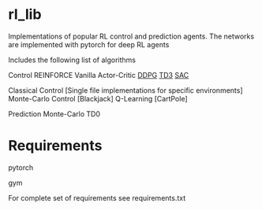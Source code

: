 # rl_lib

Implementations of popular RL control and prediction agents.
The networks are implemented with pytorch for deep RL agents

Includes the following list of algorithms

Control
    REINFORCE
    Vanilla Actor-Critic
    [DDPG](https://github.com/MythraV/rl_lib/tree/main/agents/DDPG)
    [TD3](https://github.com/MythraV/rl_lib/tree/main/agents/TD3)
    [SAC](https://github.com/MythraV/rl_lib/tree/main/agents/SAC)

Classical Control [Single file implementations for specific environments]
        Monte-Carlo Control [Blackjack]
        Q-Learning [CartPole]


Prediction
    Monte-Carlo
    TD0


# Requirements
pytorch

gym

For complete set of requirements see requirements.txt
